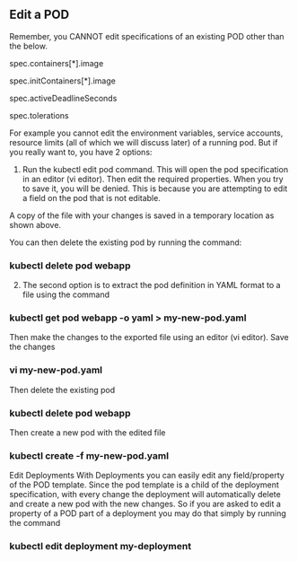 ## Edit a POD
Remember, you CANNOT edit specifications of an existing POD other than the below.

spec.containers[*].image

spec.initContainers[*].image

spec.activeDeadlineSeconds

spec.tolerations

For example you cannot edit the environment variables, service accounts, resource limits (all of which we will discuss later) of a running pod. But if you really want to, you have 2 options:

1. Run the kubectl edit pod <pod name> command.  This will open the pod specification in an editor (vi editor). Then edit the required properties. When you try to save it, you will be denied. This is because you are attempting to edit a field on the pod that is not editable.

A copy of the file with your changes is saved in a temporary location as shown above.

You can then delete the existing pod by running the command:

### kubectl delete pod webapp

2. The second option is to extract the pod definition in YAML format to a file using the command

### kubectl get pod webapp -o yaml > my-new-pod.yaml

Then make the changes to the exported file using an editor (vi editor). Save the changes

### vi my-new-pod.yaml

Then delete the existing pod

### kubectl delete pod webapp

Then create a new pod with the edited file

### kubectl create -f my-new-pod.yaml



Edit Deployments
With Deployments you can easily edit any field/property of the POD template. Since the pod template is a child of the deployment specification,  with every change the deployment will automatically delete and create a new pod with the new changes. So if you are asked to edit a property of a POD part of a deployment you may do that simply by running the command

### kubectl edit deployment my-deployment